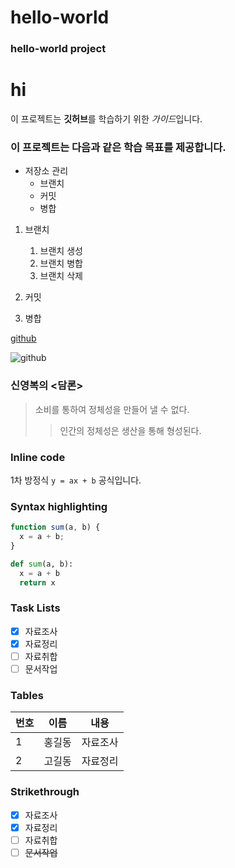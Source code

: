 # hello-world
### hello-world project
# hi

이 프로젝트는 **깃허브**를 학습하기 위한 *가이드*입니다.

### 이 프로젝트는 다음과 같은 학습 목표를 제공합니다.
* 저장소 관리
    * 브랜치
    * 커밋
    * 병합
 
1. 브랜치
   1. 브랜치 생성
   2. 브랜치 병합
   3. 브랜치 삭제

1. 커밋
1. 병합

[github](https://github.com)

![github](https://github.com/images/logo.jpg)


### 신영복의 <담론>
> 소비를 통하여 정체성을 만들어 낼 수 없다.
>> 인간의 정체성은 생산을 통해 형성된다.

### Inline code
1차 방정식 `y = ax + b` 공식입니다.

### Syntax highlighting
```javascript
function sum(a, b) {
  x = a + b;
}
```

```python
def sum(a, b):
  x = a + b
  return x
```

### Task Lists
- [x] 자료조사
- [x] 자료정리
- [ ] 자료취합
- [ ] 문서작업

### Tables
번호 | 이름 | 내용
-----|-----|-----
1 | 홍길동 | 자료조사
2 | 고길동 | 자료정리

### Strikethrough
- [x] 자료조사
- [x] 자료정리
- [ ] 자료취합
- [ ] ~~문서작업~~
